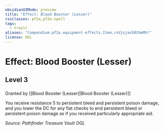 ```yaml
---
obsidianUIMode: preview
title: "Effect: Blood Booster (Lesser)"
cssclasses: pf2e,pf2e-spell
tags:
  - trait/
aliases: "Compendium.pf2e.equipment-effects.Item.rnVjsjav50CHwMVr"
license: OGL
---
```

# Effect: Blood Booster (Lesser)
## Level 3
### 






Granted by [[Blood Booster (Lesser)|Blood Booster (Lesser)]]

You receive resistance 5 to persistent bleed and persistent poison damage, and you lower the DC for any flat checks to end persistent bleed or persistent poison damage as if you received particularly appropriate aid.

*Source: Pathfinder Treasure Vault*
*OGL*